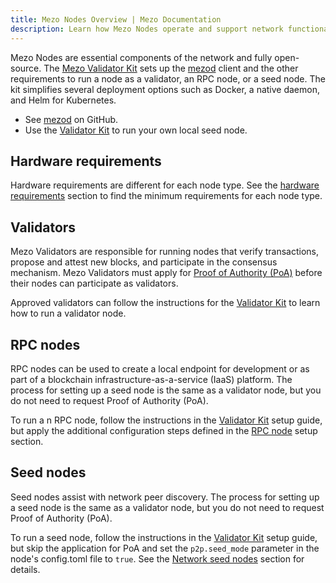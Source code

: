 ```yaml
---
title: Mezo Nodes Overview | Mezo Documentation
description: Learn how Mezo Nodes operate and support network functionality for Bitcoin-based finance.
---
```


Mezo Nodes are essential components of the network and fully open-source. The [Mezo Validator Kit](https://github.com/mezo-org/validator-kit) sets up the [mezod](https://github.com/mezo-org/mezod) client and the other requirements to run a node as a validator, an RPC node, or a seed node. The kit simplifies several deployment options such as Docker, a native daemon, and Helm for Kubernetes.

- See [mezod](https://github.com/mezo-org/mezod) on GitHub.
- Use the [Validator Kit](https://github.com/mezo-org/validator-kit) to run your own local seed node.

## Hardware requirements

Hardware requirements are different for each node type. See the [hardware requirements](https://github.com/mezo-org/validator-kit?tab=readme-ov-file#hardware-requirements) section to find the minimum requirements for each node type.

## Validators

Mezo Validators are responsible for running nodes that verify transactions, propose and attest new blocks, and participate in the consensus mechanism. Mezo Validators must apply for [Proof of Authority (PoA)](https://github.com/mezo-org/validator-kit?tab=readme-ov-file#poa-application-submission) before their nodes can participate as validators.

Approved validators can follow the instructions for the [Validator Kit](https://github.com/mezo-org/validator-kit?tab=readme-ov-file#validator-kit) to learn how to run a validator node.

## RPC nodes

RPC nodes can be used to create a local endpoint for development or as part of a blockchain infrastructure-as-a-service (IaaS) platform. The process for setting up a seed node is the same as a validator node, but you do not need to request Proof of Authority (PoA).

To run a n RPC node, follow the instructions in the [Validator Kit](https://github.com/mezo-org/validator-kit?tab=readme-ov-file#validator-kit) setup guide, but apply the additional configuration steps defined in the [RPC node](https://github.com/mezo-org/validator-kit?tab=readme-ov-file#rpc-node) setup section.

## Seed nodes

Seed nodes assist with network peer discovery. The process for setting up a seed node is the same as a validator node, but you do not need to request Proof of Authority (PoA).

To run a seed node, follow the instructions in the [Validator Kit](https://github.com/mezo-org/validator-kit?tab=readme-ov-file#validator-kit) setup guide, but skip the application for PoA and set the `p2p.seed_mode` parameter in the node's config.toml file to `true`. See the [Network seed nodes](https://github.com/mezo-org/validator-kit?tab=readme-ov-file#network-seed-nodes) section for details.